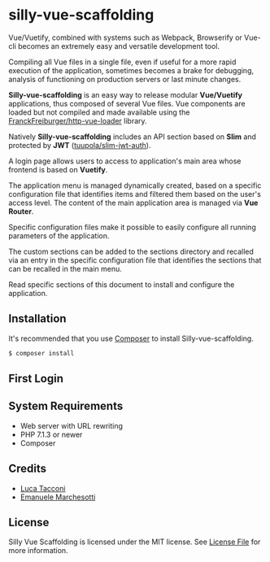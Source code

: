 # silly-vue-scaffolding

Vue/Vuetify, combined with systems such as Webpack, Browserify or Vue-cli becomes an extremely easy and versatile development tool.

Compiling all Vue files in a single file, even if useful for a more rapid execution of the application, sometimes becomes a brake for debugging, analysis of functioning on production servers or last minute changes.

**Silly-vue-scaffolding** is an easy way to release modular **Vue/Vuetify** applications, thus composed of several Vue files. Vue components are loaded but not compiled and made available using the [FranckFreiburger/http-vue-loader](https://github.com/FranckFreiburger/http-vue-loader) library.

Natively **Silly-vue-scaffolding** includes an API section based on **Slim** and protected by **JWT** ([tuupola/slim-jwt-auth](https://github.com/tuupola/slim-jwt-auth)).

A login page allows users to access to application's main area whose frontend is based on **Vuetify**.

The application menu is managed dynamically created, based on a specific configuration file that identifies items and filtered them based on the user's access level. The content of the main application area is managed via **Vue Router**.

Specific configuration files make it possible to easily configure all running parameters of the application.

The custom sections can be added to the sections directory and recalled via an entry in the specific configuration file that identifies the sections that can be recalled in the main menu.

Read specific sections of this document to install and configure the application.


## Installation

It's recommended that you use [Composer](https://getcomposer.org/) to install Silly-vue-scaffolding.

```bash
$ composer install
```

## First Login

## System Requirements

* Web server with URL rewriting
* PHP 7.1.3 or newer
* Composer

## Credits

* [Luca Tacconi](https://github.com/lucatacconi)
* [Emanuele Marchesotti](https://github.com/flagellarmirror)


## License

Silly Vue Scaffolding is licensed under the MIT license. See [License File](LICENSE.md) for more information.
